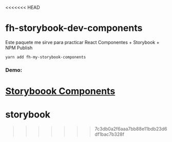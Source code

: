 <<<<<<< HEAD
# fh-storybook-dev-components

Este paquete me sirve para practicar React Componentes + Storybook + NPM Publish

```
yarn add fh-my-storybook-components
```

### Demo:
[Storyboook Components](https://klerith.github.io/sb-components/?path=/story/ui-mylabel--basic) 
=======
# storybook
>>>>>>> 7c3db0a2f6aaa7bb88e11bdb23d6df1bac7b328f
